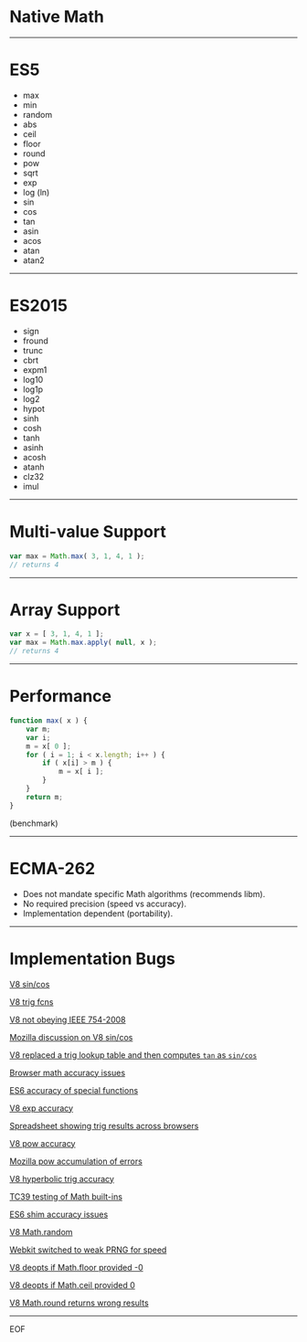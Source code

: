 # Native Math

---

# ES5

* max
* min
* random
* abs
* ceil
* floor
* round
* pow
* sqrt
* exp
* log (ln)
* sin
* cos
* tan
* asin
* acos
* atan
* atan2

---

# ES2015

* sign
* fround
* trunc
* cbrt
* expm1
* log10
* log1p
* log2
* hypot
* sinh
* cosh
* tanh
* asinh
* acosh
* atanh
* clz32
* imul

---

# Multi-value Support

``` javascript
var max = Math.max( 3, 1, 4, 1 );
// returns 4
```

---

# Array Support

``` javascript
var x = [ 3, 1, 4, 1 ];
var max = Math.max.apply( null, x );
// returns 4
```

---

# Performance

``` javascript
function max( x ) {
    var m;
    var i;
    m = x[ 0 ];
    for ( i = 1; i < x.length; i++ ) {
        if ( x[i] > m ) {
            m = x[ i ];
        }
    }
    return m;
}
```

(benchmark)

---

# ECMA-262

* Does not mandate specific Math algorithms (recommends libm).
* No required precision (speed vs accuracy).
* Implementation dependent (portability).


---

# Implementation Bugs

[V8 sin/cos](https://bugs.chromium.org/p/v8/issues/detail?id=3006)

[V8 trig fcns](https://bugs.chromium.org/p/chromium/issues/detail?id=320097)

[V8 not obeying IEEE 754-2008](https://bugs.chromium.org/p/v8/issues/detail?id=3089)

[Mozilla discussion on V8 sin/cos](https://bugzilla.mozilla.org/show_bug.cgi?id=967709#c33)

[V8 replaced a trig lookup table and then computes `tan` as `sin/cos`](https://github.com/v8/v8/commit/33b5db090258c2a2dc825659c3ad109bd02110c1)

[Browser math accuracy issues](https://github.com/kangax/compat-table/issues/392)

[ES6 accuracy of special functions](https://esdiscuss.org/topic/es6-accuracy-of-special-functions)

[V8 exp accuracy](https://bugs.chromium.org/p/v8/issues/detail?id=3468)

[Spreadsheet showing trig results across browsers](https://docs.google.com/spreadsheets/d/1t2jrptAvaQetDIYPD8GKc90Dni2dT3FuHgKKFF-eJHw/edit#gid=0)

[V8 pow accuracy](https://bugs.chromium.org/p/v8/issues/detail?id=3599)

[Mozilla pow accumulation of errors](https://bugzilla.mozilla.org/show_bug.cgi?id=618251)

[V8 hyperbolic trig accuracy](https://github.com/paulmillr/es6-shim/issues/334)

[TC39 testing of Math built-ins](https://github.com/tc39/test262/pull/269)

[ES6 shim accuracy issues](https://github.com/paulmillr/es6-shim/issues/314)

[V8 Math.random](https://medium.com/@betable/tifu-by-using-math-random-f1c308c4fd9d#.pxwdcvikc)

[Webkit switched to weak PRNG for speed](https://bugs.chromium.org/p/chromium/issues/detail?id=246054)

[V8 deopts if Math.floor provided -0](https://bugs.chromium.org/p/v8/issues/detail?id=2890)

[V8 deopts if Math.ceil provided 0](https://bugs.chromium.org/p/v8/issues/detail?id=4059)

[V8 Math.round returns wrong results](https://bugs.chromium.org/p/v8/issues/detail?id=958)

---

EOF

